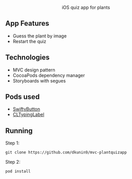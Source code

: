 <p align="center">  
iOS quiz app for plants
</p>


## App Features

* Guess the plant by image
* Restart the quiz


## Technologies

* MVC design pattern
* CocoaPods dependency manager
* Storyboards with segues


## Pods used

* [SwiftyButton](https://github.com/TakeScoop/SwiftyButton)
* [CLTypingLabel](https://github.com/cl7/CLTypingLabel)


## Running

Step 1:
```
git clone https://github.com/dkunin9/mvc-plantquizapp
```

Step 2: 
```
pod install
```
